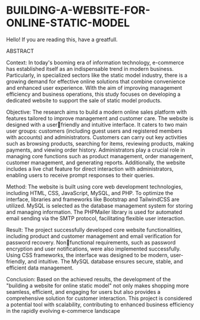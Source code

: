 # BUILDING-A-WEBSITE-FOR-ONLINE-STATIC-MODEL

Hello! If you are reading this, have a greatfull. 

ABSTRACT

Context: In today's booming era of information technology, e-commerce has 
established itself as an indispensable trend in modern business. Particularly, in specialized 
sectors like the static model industry, there is a growing demand for effective online 
solutions that combine convenience and enhanced user experience. With the aim of 
improving management efficiency and business operations, this study focuses on 
developing a dedicated website to support the sale of static model products.

Objective: The research aims to build a modern online sales platform with features 
tailored to improve management and customer care. The website is designed with a userfriendly and intuitive interface. It caters to two main user groups: customers (including 
guest users and registered members with accounts) and administrators. Customers can 
carry out key activities such as browsing products, searching for items, reviewing products, 
making payments, and viewing order history. Administrators play a crucial role in 
managing core functions such as product management, order management, customer 
management, and generating reports. Additionally, the website includes a live chat feature 
for direct interaction with administrators, enabling users to receive prompt responses to 
their queries.

Method: The website is built using core web development technologies, including 
HTML, CSS, JavaScript, MySQL, and PHP. To optimize the interface, libraries and 
frameworks like Bootstrap and TailwindCSS are utilized. MySQL is selected as the 
database management system for storing and managing information. The PHPMailer 
library is used for automated email sending via the SMTP protocol, facilitating flexible 
user interaction.

Result: The project successfully developed core website functionalities, including 
product and customer management and email verification for password recovery. Nonfunctional requirements, such as password encryption and user notifications, were also 
implemented successfully. Using CSS frameworks, the interface was designed to be 
modern, user-friendly, and intuitive. The MySQL database ensures secure, stable, and 
efficient data management.

Conclusion: Based on the achieved results, the development of the "building a website 
for online static model" not only makes shopping more seamless, efficient, and engaging 
for users but also provides a comprehensive solution for customer interaction. This project 
is considered a potential tool with scalability, contributing to enhanced business efficiency 
in the rapidly evolving e-commerce landscape 
